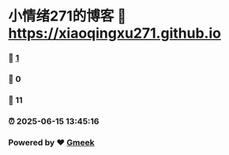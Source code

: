 # 小情绪271的博客 :link: https://xiaoqingxu271.github.io 
### :page_facing_up: [1](https://xiaoqingxu271.github.io/tag.html) 
### :speech_balloon: 0 
### :hibiscus: 11 
### :alarm_clock: 2025-06-15 13:45:16 
### Powered by :heart: [Gmeek](https://github.com/Meekdai/Gmeek)
